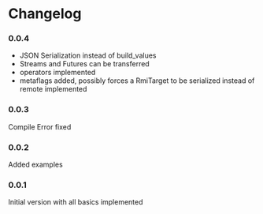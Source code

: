 # Changelog

### 0.0.4

 - JSON Serialization instead of build_values
 - Streams and Futures can be transferred 
 - operators implemented
 - metaflags added, possibly forces a RmiTarget to be serialized instead of remote implemented

### 0.0.3

Compile Error fixed

### 0.0.2

Added examples

### 0.0.1

Initial version with all basics implemented

